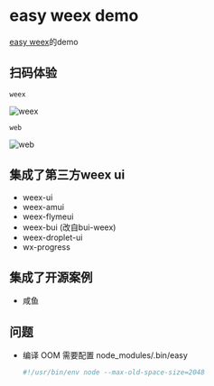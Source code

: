 # easy weex demo
  [easy weex](https://github.com/snice/easy-weex)的demo

## 扫码体验

    weex

![weex](https://oss.zhuzhe.wang/imgs/3071542550029_.pic_hd.png)

    web
    
![web](https://oss.zhuzhe.wang/imgs/3091542550275_.pic_hd.png)


## 集成了第三方weex ui

* weex-ui
* weex-amui
* weex-flymeui
* weex-bui (改自bui-weex)
* weex-droplet-ui
* wx-progress

## 集成了开源案例

* 咸鱼


## 问题

* 编译 OOM
    需要配置 node_modules/.bin/easy
    
    ```sh
    #!/usr/bin/env node --max-old-space-size=2048
    ```
